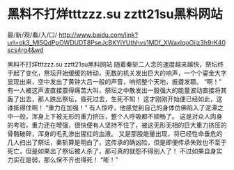 # 黑料不打烊tttzzz.su zztt21su黑料网站

最/新/观/看/入/口/ http://www.baidu.com/link?url=ok3_Ml5QdPpOWDUDT8PseJcBKYiYUthhvs1MDf_XWaxIqoOiiz3h9rK40scs4rg4&wd

黑料不打烊tttzzz.su zztt21su黑料网站
 随着秦斩二人念的速度越来越快，祭坛终于起了变化，祭坛开始缓缓的转动，无数的机关发出巨大的响声，一个个鎏金大字显现出来，空中发出了黄钟大吕一般的声音，响彻整个天地，振聋发聩。
    “啊！”
    有一人被这声波直接震得痛苦大叫，祭坛之中散发出一股强大的能量波动直接将其轰了出去，那人跌出祭坛，昏死过去，生死不知！
    这才刚刚开始便已经如此，这谁抵得住啊！
    “重力在加强！”
    有人惊呼，他感觉到自己的身体仿佛陷入了泥潭之中一般，浑身上下被无形的重力挤压，整个人呼吸都不顺畅了。
    这是对众人肉身的考验，重力还在增强，很快便有人坚持不住了，被这无形无相的巨大重力挤压的骨骼破碎，浑身的毛孔渗出猩红的血液。
    又是那股能量出现，将已经性命垂危的几人扫出了祭坛，秦斩算是明白了，这传承的确凶险，但是即便传承失败也不至于死亡，但是如果出了祭坛被人杀了，那可真的就怨不得别人了！
    不过如果自身实力实在是弱，那么保不齐也得死！
    “嘭！”
